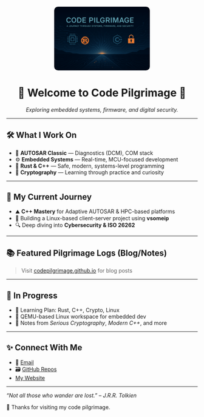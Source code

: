 <!-- Banner -->
<p align="center">
  <img src="assets/banner.png" alt="Code Pilgrimage Banner" style="width:50%; border-radius:10px;" />
</p>

<!-- <p align="center">
  <img src="assets/profile.png" alt="Profile Picture" width="120" style="border-radius: 50%;" />
</p> -->

<h1 align="center">👋 Welcome to Code Pilgrimage 👣</h1>

<p align="center"><i>Exploring embedded systems, firmware, and digital security.</i></p>

---

## 🛠️ What I Work On
- 🧩 **AUTOSAR Classic** — Diagnostics (DCM), COM stack
- ⚙️ **Embedded Systems** — Real-time, MCU-focused development
- 🦀 **Rust & C++** — Safe, modern, systems-level programming
- 🔐 **Cryptography** — Learning through practice and curiosity

---

## 🧭 My Current Journey
- ⛰️ **C++ Mastery** for Adaptive AUTOSAR & HPC-based platforms  
- 🌲 Building a Linux-based client-server project using **vsomeip**  
- 🔍 Deep diving into **Cybersecurity & ISO 26262**

---

## 📚 Featured Pilgrimage Logs (Blog/Notes)
> Visit [codepilgrimage.github.io](https://codepilgrimage.github.io) for blog posts

---

## 🌱 In Progress
- 🧠 Learning Plan: Rust, C++, Crypto, Linux
- 🐧 QEMU-based Linux workspace for embedded dev
- 📖 Notes from *Serious Cryptography*, *Modern C++*, and more

---

## ✨ Connect With Me
- 🔗 [Email](blog.rakuram@gmail.com)
- 🗃️ [GitHub Repos](https://github.com/codepilgrimage)
- [My Website](https://codepilgrimage.github.io)
---

*“Not all those who wander are lost.” – J.R.R. Tolkien*  

🌌 Thanks for visiting my code pilgrimage.
